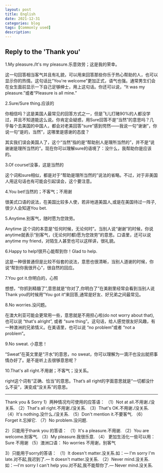 ```yaml
---
layout: post
title: English
date: 2021-12-31
categories: blog
tags: [Commonly used]
description:
---
```


## Reply to the 'Thank you'

1.My pleasure./It's my pleasure.乐意效劳；这是我的荣幸。

这一句回答相当客气并且有礼貌，可以用来回答那些你乐于热心帮助的人，也可以显示你的热情。这句话比“You're welcome”更加正式，语气也强。通常男生们会在女生面前显示一下自己足够绅士，用上这句话。你还可以说，“It was my pleasure.”或者“Pleasure is all mine.”


2.Sure/Sure thing.应该的


你相信吗？这是美国人最常见的回答方式之一，但是飞儿打赌90%的人都没学过，并且不知道能这么说。你肯定会疑惑，用Sure回答不是“当然”的意思吗？几乎每个去美国的中国人，都会对老美回答“sure”感到愕然——我说一句“谢谢”，你说一句“是的，当然”，这哪里是感谢的态度？


其实我们误会美国人了，这个“当然”指的是“帮助别人是理所当然的”，并不是“说谢谢是理所当然的”。现在你可以理解sure的语境了：没什么，我帮助你是应该的。


3.Of course!没事，这是当然的


这个词和sure相似，都是对于“帮助是理所当然的”说法的省略。不过，对于非美国人用这句话也有可能会引起误会，这个要注意。


4.You bet!当然的；不客气；不用谢

很美式口语的说法，在美国比较多人使，若非地道美国人,或是在美国待过一阵子,很少人会知道You bet.


5.Anytime.别客气，随时愿为您效劳。


Anytime 这个词的本意是“任何时候，无论何时”。当别人说“谢谢”的时候，你说 anytime就表示“别客气，(无论何时都)愿为您效劳”的意思。口语里，还可以说anytime my friend，对陌生人甚至也可以这样讲，很礼貌。


6.Happy to help!很开心能帮到你！Glad to help.


这是一种很普通但是比较不俗套的说法，意思也很清晰，当别人道谢的时候，你说“帮到你我很开心”，很自然的回应。


7.You got it.你明白的，心照


想想，“你抓到精髓了”,意思就是“你对了,你明白了”在美剧里经常会看到当别人说Thank you的时候用”You got it“来回答,通常是好友、好兄弟之间最常见。

8.No worries.没问题。

在澳大利亚可能会更常用一些，意思就是不用担心啦(do not worry about that), 也可以说 “that's alright”, 或者 “sure thing”。这句话，给人感觉很友好风趣，有一种澳洲的兄弟情义。在美语里，也可以说 “no problem”或者 “not a problem”。

9.No sweat. 小意思！

“Sweat”在英文里是“汗水”的意思，no sweat，你可以理解为一滴汗也没出就把事情办好了。是不是听上去很够意思呢？


10.That's all right.不用谢；不客气；没关系。


right这个词有“正确、恰当”的意思。That’s all right的字面意思就是“一切都没什么不妥”，演变成“没关系”的意思。

---------------------------------------------------
Thank you & Sorry
1）两种情况均可使用的应答语：
（1）Not at all.不用谢./没关系.
（2）That's all right.不用谢./没关系.
（3）That's OK.不用谢./没关系.
（4）It's nothing.没什么./没关系.
（5）Don't mention it.不要客气.
（6）Forget it.忘掉它.
（7）No problem.没问题.

2）只能用于thank you 的答语：
（1）It's a pleasure.不用谢.
（2）You are welcome.别客气.
（3）My pleasure.我很乐意.
（4）  更加生活化一些可以用：   Sure 不用谢
（5）澳洲口语：   No worries 不用谢，别客气

3）只能用于sorry的答语：
（1）It doesn't matter.没关系.如：— I'm sorry I'm late.对不起,我迟到了.— It doesn't matter.没关系.
（2）Never mind.没关系.如：—I'm sorry I can't help you.对不起,我不能帮你了.— Never mind.没关系.
